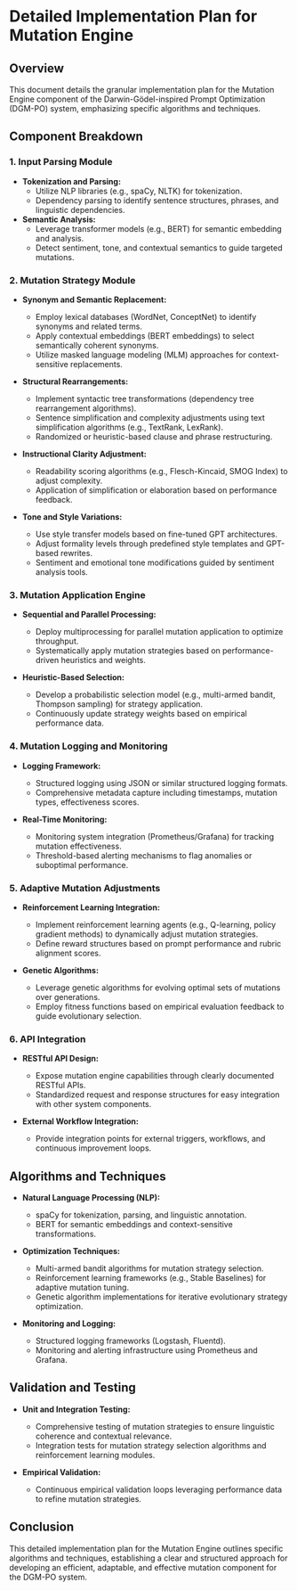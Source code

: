 # Detailed Implementation Plan for Mutation Engine

## Overview
This document details the granular implementation plan for the Mutation Engine component of the Darwin-Gödel-inspired Prompt Optimization (DGM-PO) system, emphasizing specific algorithms and techniques.

## Component Breakdown

### 1. Input Parsing Module
- **Tokenization and Parsing:**
  - Utilize NLP libraries (e.g., spaCy, NLTK) for tokenization.
  - Dependency parsing to identify sentence structures, phrases, and linguistic dependencies.
- **Semantic Analysis:**
  - Leverage transformer models (e.g., BERT) for semantic embedding and analysis.
  - Detect sentiment, tone, and contextual semantics to guide targeted mutations.

### 2. Mutation Strategy Module
- **Synonym and Semantic Replacement:**
  - Employ lexical databases (WordNet, ConceptNet) to identify synonyms and related terms.
  - Apply contextual embeddings (BERT embeddings) to select semantically coherent synonyms.
  - Utilize masked language modeling (MLM) approaches for context-sensitive replacements.

- **Structural Rearrangements:**
  - Implement syntactic tree transformations (dependency tree rearrangement algorithms).
  - Sentence simplification and complexity adjustments using text simplification algorithms (e.g., TextRank, LexRank).
  - Randomized or heuristic-based clause and phrase restructuring.

- **Instructional Clarity Adjustment:**
  - Readability scoring algorithms (e.g., Flesch-Kincaid, SMOG Index) to adjust complexity.
  - Application of simplification or elaboration based on performance feedback.

- **Tone and Style Variations:**
  - Use style transfer models based on fine-tuned GPT architectures.
  - Adjust formality levels through predefined style templates and GPT-based rewrites.
  - Sentiment and emotional tone modifications guided by sentiment analysis tools.

### 3. Mutation Application Engine
- **Sequential and Parallel Processing:**
  - Deploy multiprocessing for parallel mutation application to optimize throughput.
  - Systematically apply mutation strategies based on performance-driven heuristics and weights.

- **Heuristic-Based Selection:**
  - Develop a probabilistic selection model (e.g., multi-armed bandit, Thompson sampling) for strategy application.
  - Continuously update strategy weights based on empirical performance data.

### 4. Mutation Logging and Monitoring
- **Logging Framework:**
  - Structured logging using JSON or similar structured logging formats.
  - Comprehensive metadata capture including timestamps, mutation types, effectiveness scores.

- **Real-Time Monitoring:**
  - Monitoring system integration (Prometheus/Grafana) for tracking mutation effectiveness.
  - Threshold-based alerting mechanisms to flag anomalies or suboptimal performance.

### 5. Adaptive Mutation Adjustments
- **Reinforcement Learning Integration:**
  - Implement reinforcement learning agents (e.g., Q-learning, policy gradient methods) to dynamically adjust mutation strategies.
  - Define reward structures based on prompt performance and rubric alignment scores.

- **Genetic Algorithms:**
  - Leverage genetic algorithms for evolving optimal sets of mutations over generations.
  - Employ fitness functions based on empirical evaluation feedback to guide evolutionary selection.

### 6. API Integration
- **RESTful API Design:**
  - Expose mutation engine capabilities through clearly documented RESTful APIs.
  - Standardized request and response structures for easy integration with other system components.

- **External Workflow Integration:**
  - Provide integration points for external triggers, workflows, and continuous improvement loops.

## Algorithms and Techniques
- **Natural Language Processing (NLP):**
  - spaCy for tokenization, parsing, and linguistic annotation.
  - BERT for semantic embeddings and context-sensitive transformations.

- **Optimization Techniques:**
  - Multi-armed bandit algorithms for mutation strategy selection.
  - Reinforcement learning frameworks (e.g., Stable Baselines) for adaptive mutation tuning.
  - Genetic algorithm implementations for iterative evolutionary strategy optimization.

- **Monitoring and Logging:**
  - Structured logging frameworks (Logstash, Fluentd).
  - Monitoring and alerting infrastructure using Prometheus and Grafana.

## Validation and Testing
- **Unit and Integration Testing:**
  - Comprehensive testing of mutation strategies to ensure linguistic coherence and contextual relevance.
  - Integration tests for mutation strategy selection algorithms and reinforcement learning modules.

- **Empirical Validation:**
  - Continuous empirical validation loops leveraging performance data to refine mutation strategies.

## Conclusion
This detailed implementation plan for the Mutation Engine outlines specific algorithms and techniques, establishing a clear and structured approach for developing an efficient, adaptable, and effective mutation component for the DGM-PO system.

